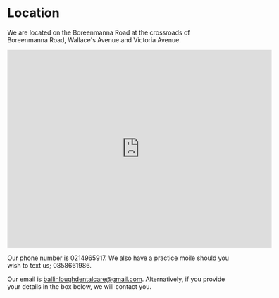 # Location

We are located on the Boreenmanna Road at the crossroads of Boreenmanna Road,
Wallace's Avenue and Victoria Avenue.

<iframe width="600" height="450" frameborder="0" style="border:0"
src="https://www.google.com/maps/embed/v1/place?q=Hogan%20Dental%20Surgery%2C%20Cork%2C%20Ireland&key=AIzaSyASq0X6In9DRB4IYQtOmTh7FIS8mq6wk4M"></iframe>

Our phone number is 0214965917. We also have a practice moile should you wish
to text us; 0858661986.

Our email is ballinloughdentalcare@gmail.com. Alternatively, if you provide
your details in the box below, we will contact you.
